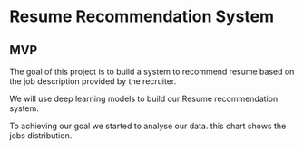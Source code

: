 # Resume Recommendation System
## MVP

The goal of this project is to build a system to recommend resume based on the job description provided by the recruiter.

We will use deep learning models to build our Resume recommendation system.



To achieving our goal we started to analyse our data. this chart shows the jobs distribution.  
